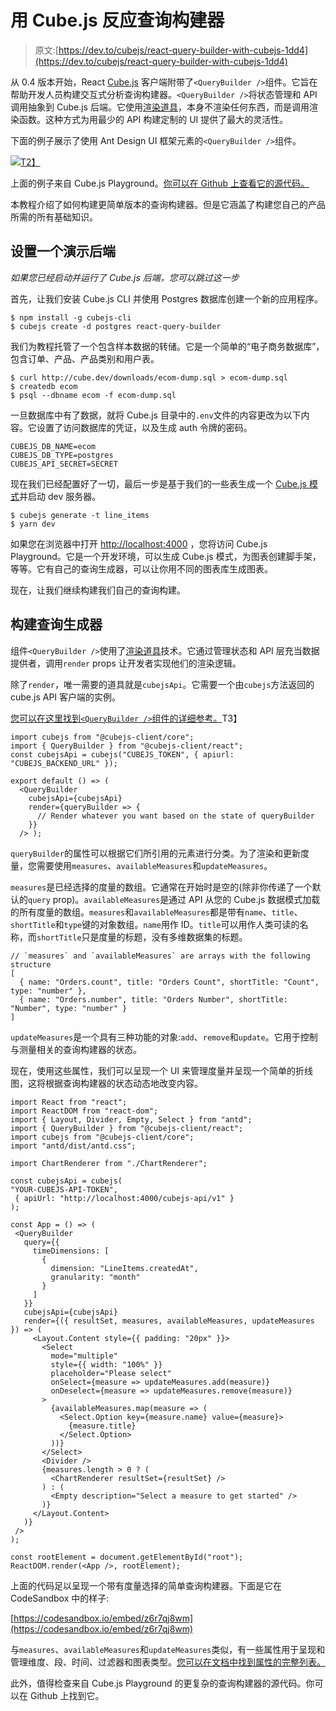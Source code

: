 # 用 Cube.js 反应查询构建器

> 原文:[https://dev.to/cubejs/react-query-builder-with-cubejs-1dd4](https://dev.to/cubejs/react-query-builder-with-cubejs-1dd4)

从 0.4 版本开始，React [Cube.js](https://github.com/cube-js/cube.js) 客户端附带了`<QueryBuilder />`组件。它旨在帮助开发人员构建交互式分析查询构建器。`<QueryBuilder />`将状态管理和 API 调用抽象到 Cube.js 后端。它使用[渲染道具](https://reactjs.org/docs/render-props.html)，本身不渲染任何东西，而是调用渲染函数。这种方式为用最少的 API 构建定制的 UI 提供了最大的灵活性。

下面的例子展示了使用 Ant Design UI 框架元素的`<QueryBuilder />`组件。

[![](../Images/765dabfaa32aee205166026641076e0d.png)T2】](https://res.cloudinary.com/practicaldev/image/fetch/s--ctb56ySW--/c_limit%2Cf_auto%2Cfl_progressive%2Cq_auto%2Cw_880/https://media.graphcms.com/eYMdGbdXTOiApv9KwHTq)

上面的例子来自 Cube.js Playground。[你可以在 Github 上查看它的源代码。](https://github.com/statsbotco/cube.js/tree/master/packages/cubejs-playground)

本教程介绍了如何构建更简单版本的查询构建器。但是它涵盖了构建您自己的产品所需的所有基础知识。

## [](#setup-a-demo-backend)设置一个演示后端

*如果您已经启动并运行了 Cube.js 后端，您可以跳过这一步*

首先，让我们安装 Cube.js CLI 并使用 Postgres 数据库创建一个新的应用程序。

```
$ npm install -g cubejs-cli
$ cubejs create -d postgres react-query-builder 
```

我们为教程托管了一个包含样本数据的转储。它是一个简单的“电子商务数据库”，包含订单、产品、产品类别和用户表。

```
$ curl http://cube.dev/downloads/ecom-dump.sql > ecom-dump.sql
$ createdb ecom
$ psql --dbname ecom -f ecom-dump.sql 
```

一旦数据库中有了数据，就将 Cube.js 目录中的`.env`文件的内容更改为以下内容。它设置了访问数据库的凭证，以及生成 auth 令牌的密码。

```
CUBEJS_DB_NAME=ecom
CUBEJS_DB_TYPE=postgres
CUBEJS_API_SECRET=SECRET 
```

现在我们已经配置好了一切，最后一步是基于我们的一些表生成一个 [Cube.js 模式](https://cube.dev/docs/getting-started-cubejs-schema)并启动 dev 服务器。

```
$ cubejs generate -t line_items
$ yarn dev 
```

如果您在浏览器中打开 [http://localhost:4000](http://localhost:4000) ，您将访问 Cube.js Playground。它是一个开发环境，可以生成 Cube.js 模式，为图表创建脚手架，等等。它有自己的查询生成器，可以让你用不同的图表库生成图表。

现在，让我们继续构建我们自己的查询构建。

## [](#building-a-query-builder)构建查询生成器

组件`<QueryBuilder />`使用了[渲染道具](https://reactjs.org/docs/render-props.html)技术。它通过管理状态和 API 层充当数据提供者，调用`render` props 让开发者实现他们的渲染逻辑。

除了`render`，唯一需要的道具就是`cubejsApi`。它需要一个由`cubejs`方法返回的 cube.js API 客户端的实例。

[您可以在这里找到`<QueryBuilder />`组件的详细参考。](https://cube.dev/docs/@cubejs-client-react#query-builder)T3】

```
import cubejs from "@cubejs-client/core";
import { QueryBuilder } from "@cubejs-client/react";
const cubejsApi = cubejs("CUBEJS_TOKEN", { apiurl: "CUBEJS_BACKEND_URL" });

export default () => (
  <QueryBuilder
    cubejsApi={cubejsApi}
    render={queryBuilder => {
      // Render whatever you want based on the state of queryBuilder
    }}
  /> ); 
```

`queryBuilder`的属性可以根据它们所引用的元素进行分类。为了渲染和更新度量，您需要使用`measures`、`availableMeasures`和`updateMeasures`。

`measures`是已经选择的度量的数组。它通常在开始时是空的(除非你传递了一个默认的`query` prop)。`availableMeasures`是通过 API 从您的 Cube.js 数据模式加载的所有度量的数组。`measures`和`availableMeasures`都是带有`name`、`title`、`shortTitle`和`type`键的对象数组。`name`用作 ID。`title`可以用作人类可读的名称，而`shortTitle`只是度量的标题，没有多维数据集的标题。

```
// `measures` and `availableMeasures` are arrays with the following structure
[
  { name: "Orders.count", title: "Orders Count", shortTitle: "Count", type: "number" },
  { name: "Orders.number", title: "Orders Number", shortTitle: "Number", type: "number" }
] 
```

`updateMeasures`是一个具有三种功能的对象:`add`、`remove`和`update`。它用于控制与测量相关的查询构建器的状态。

现在，使用这些属性，我们可以呈现一个 UI 来管理度量并呈现一个简单的折线图，这将根据查询构建器的状态动态地改变内容。

```
import React from "react";
import ReactDOM from "react-dom";
import { Layout, Divider, Empty, Select } from "antd";
import { QueryBuilder } from "@cubejs-client/react";
import cubejs from "@cubejs-client/core";
import "antd/dist/antd.css";

import ChartRenderer from "./ChartRenderer";

const cubejsApi = cubejs(
"YOUR-CUBEJS-API-TOKEN",
 { apiUrl: "http://localhost:4000/cubejs-api/v1" }
);

const App = () => (
 <QueryBuilder
   query={{
     timeDimensions: [
       {
         dimension: "LineItems.createdAt",
         granularity: "month"
       }
     ]
   }}
   cubejsApi={cubejsApi}
   render={({ resultSet, measures, availableMeasures, updateMeasures }) => (
     <Layout.Content style={{ padding: "20px" }}>
       <Select
         mode="multiple"
         style={{ width: "100%" }}
         placeholder="Please select"
         onSelect={measure => updateMeasures.add(measure)}
         onDeselect={measure => updateMeasures.remove(measure)}
       >
         {availableMeasures.map(measure => (
           <Select.Option key={measure.name} value={measure}>
             {measure.title}
           </Select.Option>
         ))}
       </Select>
       <Divider />
       {measures.length > 0 ? (
         <ChartRenderer resultSet={resultSet} />
       ) : (
         <Empty description="Select a measure to get started" />
       )}
     </Layout.Content>
   )}
 />
);

const rootElement = document.getElementById("root");
ReactDOM.render(<App />, rootElement); 
```

上面的代码足以呈现一个带有度量选择的简单查询构建器。下面是它在 CodeSandbox 中的样子:

[https://codesandbox.io/embed/z6r7qj8wm](https://codesandbox.io/embed/z6r7qj8wm)

与`measures`、`availableMeasures`和`updateMeasures`类似，有一些属性用于呈现和管理维度、段、时间、过滤器和图表类型。[您可以在文档中找到属性的完整列表。](https://cube.dev/docs/@cubejs-client-react#query-builder)

此外，值得检查来自 Cube.js Playground 的更复杂的查询构建器的源代码。你可以在 Github 上找到它。